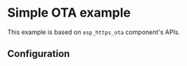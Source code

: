 # Simple OTA example

This example is based on `esp_https_ota` component's APIs.

## Configuration

